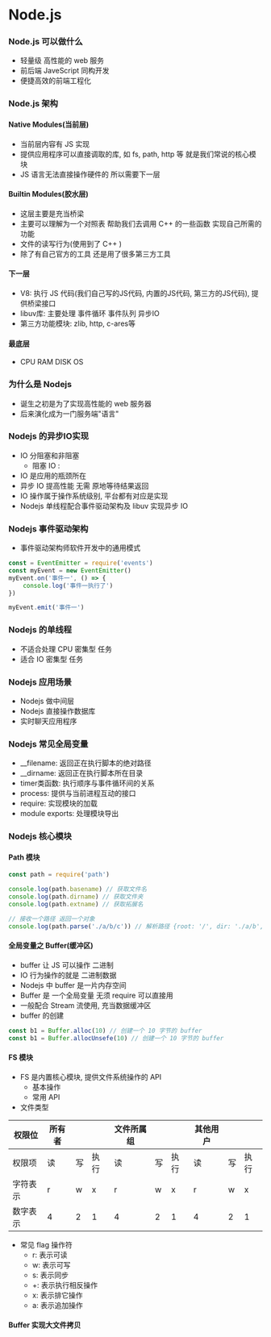 # Node.js

### Node.js 可以做什么
- 轻量级 高性能的 web 服务
- 前后端 JaveScript 同构开发
- 便捷高效的前端工程化

### Node.js 架构
#### Native Modules(当前层)
- 当前层内容有 JS 实现
- 提供应用程序可以直接调取的库, 如 fs, path, http 等 就是我们常说的核心模块
- JS 语言无法直接操作硬件的 所以需要下一层

#### Builtin Modules(胶水层)
- 这层主要是充当桥梁
- 主要可以理解为一个对照表 帮助我们去调用 C++ 的一些函数 实现自己所需的功能
- 文件的读写行为(使用到了 C++ )
- 除了有自己官方的工具 还是用了很多第三方工具

#### 下一层
- V8: 执行 JS 代码(我们自己写的JS代码, 内置的JS代码, 第三方的JS代码), 提供桥梁接口
- libuv库: 主要处理 事件循环 事件队列  异步IO
- 第三方功能模块: zlib, http, c-ares等

#### 最底层
- CPU RAM DISK OS

### 为什么是 Nodejs
- 诞生之初是为了实现高性能的 web 服务器
- 后来演化成为一门服务端"语言"

### Nodejs 的异步IO实现
- IO 分阻塞和非阻塞
    - 阻塞 IO : 
- IO 是应用的瓶颈所在
- 异步 IO 提高性能 无需 原地等待结果返回
- IO 操作属于操作系统级别, 平台都有对应是实现
- Nodejs 单线程配合事件驱动架构及 libuv 实现异步 IO

### Nodejs 事件驱动架构
- 事件驱动架构师软件开发中的通用模式
```js
const = EventEmitter = require('events')
const myEvent = new EventEmitter()
myEvent.on('事件一', () => {
    console.log('事件一执行了')
})

myEvent.emit('事件一')
```

### Nodejs 的单线程
- 不适合处理 CPU 密集型 任务
- 适合 IO 密集型 任务

### Nodejs 应用场景
- Nodejs 做中间层 
- Nodejs 直接操作数据库
- 实时聊天应用程序

### Nodejs 常见全局变量
- __filename: 返回正在执行脚本的绝对路径
- __dirname: 返回正在执行脚本所在目录
- timer类函数: 执行顺序与事件循环间的关系
- process: 提供与当前进程互动的接口
- require: 实现模块的加载
- module exports: 处理模块导出

### Nodejs 核心模块

#### Path 模块
```js
const path = require('path')

console.log(path.basename) // 获取文件名
console.log(path.dirname) // 获取文件夹
console.log(path.extname) // 获取拓展名

// 接收一个路径 返回一个对象
console.log(path.parse('./a/b/c')) // 解析路径 {root: '/', dir: './a/b', ext: '', name: 'c'}

```

#### 全局变量之 Buffer(缓冲区)

- buffer 让 JS 可以操作 二进制
- IO 行为操作的就是 二进制数据
- Nodejs 中 buffer 是一片内存空间
- Buffer 是 一个全局变量 无须 require 可以直接用
- 一般配合 Stream 流使用, 充当数据缓冲区
- buffer 的创建
```js
const b1 = Buffer.alloc(10) // 创建一个 10 字节的 buffer
const b1 = Buffer.allocUnsefe(10) // 创建一个 10 字节的 buffer


```

#### FS 模块
- FS 是内置核心模块, 提供文件系统操作的 API
    - 基本操作
    - 常用 API
- 文件类型

| 权限位 | 所有者 |  |  | 文件所属组 | | | 其他用户 | | | 
| ---- | ---- | ---- | ---- |  ---- | ---- | ---- | ---- |---- | ---- |
| 权限项|读|写|执行|读|写|执行|读|写|执行| 
| 字符表示|r|w|x|r|w|x|r|w|x| 
| 数字表示|4|2|1|4|2|1|4|2|1|

- 常见 flag 操作符 
    - r: 表示可读
    - w: 表示可写
    - s: 表示同步
    - +: 表示执行相反操作
    - x: 表示排它操作
    - a: 表示追加操作

#### Buffer 实现大文件拷贝















